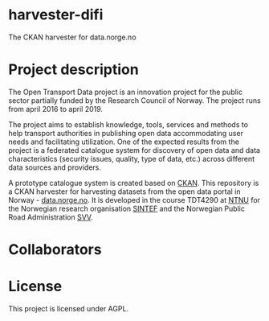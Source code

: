 # harvester-difi
The CKAN harvester for data.norge.no

# Project description
The Open Transport Data project is an innovation project for the public sector partially funded by the Research Council of Norway. The project runs from april 2016 to april 2019.

The project aims to establish knowledge, tools, services and methods to help transport authorities in publishing open data accommodating user needs and facilitating utilization. 
One of the expected results from the project is a federated catalogue system for discovery of open data and data characteristics (security issues, quality, type of data, etc.) across different data sources and providers. 

A prototype catalogue system is created based on [CKAN](http://ckan.org/). This repository is a CKAN harvester for harvesting datasets from the open data portal in Norway - [data.norge.no](http://data.norge.no/). 
It is developed in the course TDT4290 at [NTNU](http://www.ntnu.no/) for the Norwegian research organisation [SINTEF](http://www.sintef.no/) and the Norwegian Public Road Administration [SVV](http://www.vegvesen.no/).

# Collaborators

# License
This project is licensed under AGPL.
